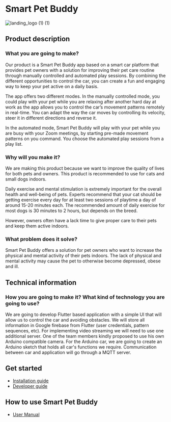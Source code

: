 # Smart Pet Buddy

![landing_logo (1) (1)](https://user-images.githubusercontent.com/59511737/119528453-79fd3400-bd81-11eb-962a-f8f90888ebec.png)


## Product description 

### What you are going to make? 

Our product is a Smart Pet Buddy app based on a smart car platform that provides pet owners with a solution for improving their pet care routine through manually controlled and automated play sessions. By combining the different opportunities to control the car, you can create a fun and engaging way to keep your pet active on a daily basis. 

The app offers two different modes. In the manually controlled mode, you could play with your pet while you are relaxing after another hard day at work as the app allows you to control the car’s movement patterns remotely in real-time. You can adapt the way the car moves by controlling its velocity, steer it in different directions and reverse it.

In the automated mode, Smart Pet Buddy will play with your pet while you are busy with your Zoom meetings, by starting pre-made movement patterns on you command. You choose the automated play sessions from a play list.

### Why will you make it? 

We are making this product because we want to improve the quality of lives for both pets and owners. This product is recommended to use for cats and small dogs indoors.

Daily exercise and mental stimulation is extremely important for the overall health and well-being of pets. Experts recommend that your cat should be getting exercise every day for at least two sessions of playtime a day of around 15-20 minutes each. 
The recommended amount of daily exercise for most dogs is 30 minutes to 2 hours, but depends on the breed.

However, owners often have a lack time to give proper care to their pets and keep them active indoors. 

### What problem does it solve? 

Smart Pet Buddy offers a solution for pet owners who want to increase the physical and mental activity of their pets indoors. The lack of physical and mental activity may cause the pet to otherwise become depressed, obese and ill. 

## Technical information

### How you are going to make it? What kind of technology you are going to use?

We are going to develop Flutter based application with a simple UI that will allow us to control the car and avoiding obstacles. 
We will store all information in Google firebase from Flutter (user credentials, pattern sequences, etc).
For implementing video streaming we will need to use one additional server. 
One of the team members kindly proposed to use his own Arduino compatible camera.
For the Arduino car, we are going to create an Arduino sketch that holds all car's functions we require.
Communication between car and application will go through a MQTT server.

## Get started
* [Installation guide](https://github.com/DIT112-V21/group-03/wiki/Installation-guide)
* [Developer guide](https://github.com/DIT112-V21/group-03/wiki/Developer-Guide)


## How to use Smart Pet Buddy
* [User Manual](https://github.com/DIT112-V21/group-03/wiki/User-manual)


